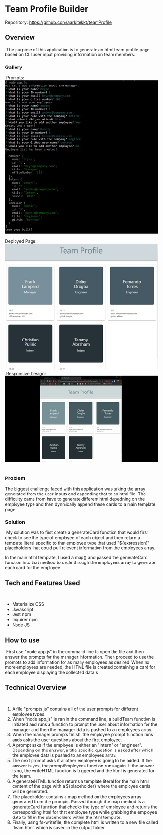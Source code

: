 # Team Profile Builder

Repository: https://github.com/aarkitekkt/teamProfile

## Overview
​
The purpose of this application is to generate an html team profile page based on CLI user input providing information on team members. 
​
### Gallery
​
Prompts:
![Command Line Prompts](screengrabs/prompts.JPG "User Prompts")

Deployed Page:
![Home Page View](screengrabs/deployed.JPG "Deployed Page")
​
Responsive Design:
![Responsive](screengrabs/responsive.gif "Responsive Design")
​
### Problem

The biggest challenge faced with this application was taking the array generated from the user inputs and appending that to an html file.  The difficulty came from have to generate different html depedning on the employee type and then dynmically append these cards to a main template page.

### Solution
​
My solution was to first create a generateCard function that would first check to see the type of employee of each object and then return a template literal specific to that employee type that used "${expression}" placeholders that could pull relevent information from the employees array. 

In the main html template, I used a map() and passed the generateCard function into that method to cycle through the employees array to generate each card for the employee.  

## Tech and Features Used
​
* Materialize CSS
* Javascript
* Jest npm
* Inquirer npm
* Node JS
​
## How to use
​
First use "node app.js" in the command line to open the file and then answer the prompts for the manager information. Then proceed to use the prompts to add information for as many employees as desired.  When no more employees are needed, the HTML file is created containing a card for each employee displaying the collected data.s 
​
## Technical Overview
​
1. A file "prompts.js" contains all of the user prompts for different employee types.
2. When "node app.js" is ran in the command line, a buildTeam function is initiated and runs a function to prompt the user about information for the manager and then the manager data is pushed to an employees array.
3. When the manager prompts finish, the employee prompt function runs ands asks the user questions about the first employee.
4. A prompt asks if the employee is either an "intern" or "engineer". Depending on the answer, a title specific question is asked after which the employee data is pushed to an employees array.
5. The next prompt asks if another employee is going to be added.  If the answer is yes, the promptEmployees function runs again.  If the answer is no, the writeHTML function is triggered and the html is generated for the team.
6. A generateHTML function returns a template literal for the main html content of the page with a ${placeholder} where the employee cards will be generated.
7. The placeholder contains a map method on the employees array generated from the prompts.  Passed through the map method is a generateCard function that checks the type of employee and returns the corresponding html for that employee type while grabbing the employee data to fill in the placeholders within the html template.
8. Finally, using fs-writefile, the complete html is written to a new file called 'team.html' which is saved in the output folder.
